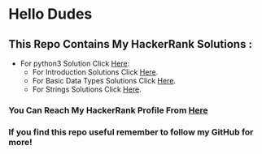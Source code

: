 # Hello Dudes
## This Repo Contains My HackerRank Solutions : 
* For python3 Solution Click [Here](./Python%203/):
    - For Introduction Solutions Click [Here](./Python%203/Introduction/).
    - For Basic Data Types Solutions Click [Here](./Python%203/Basic%20Data%20Types/).
    - For Strings Solutions Click [Here](./Python%203/Strings/).


### You Can Reach My HackerRank Profile From [Here](https://www.hackerrank.com/AbdulrahmanAlpha)


### If you find this repo useful remember to follow my GitHub for more! 
